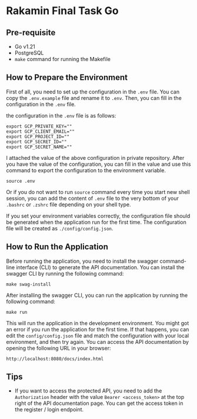 # Rakamin Final Task Go

## Pre-requisite
- Go v1.21
- PostgreSQL
- `make` command for running the Makefile

## How to Prepare the Environment
First of all, you need to set up the configuration in the `.env` file. You can copy the `.env.example` file and rename it to `.env`. Then, you can fill in the configuration in the `.env` file.

the configuration in the `.env` file is as follows:

```shell
export GCP_PRIVATE_KEY=""
export GCP_CLIENT_EMAIL=""
export GCP_PROJECT_ID=""
export GCP_SECRET_ID=""
export GCP_SECRET_NAME=""
```

I attached the value of the above configuration in private repository. After you have the value of the configuration, you can fill in the value and use this command to export the configuration to the environment variable.

```shell
source .env
```

Or if you do not want to run `source` command every time you start new shell session, you can add the content of `.env` file to the very bottom of your `.bashrc` or `.zshrc` file depending on your shell type.

If you set your environment variables correctly, the configuration file should be generated when the application run for the first time. The configuration file will be created as `./config/config.json`.

## How to Run the Application

Before running the application, you need to install the swagger command-line interface (CLI) to generate the API documentation. You can install the swagger CLI by running the following command:

```shell
make swag-install
```

After installing the swagger CLI, you can run the application by running the following command:

```shell
make run
```

This will run the application in the development environment. You might got an error if you run the application for the first time. If that happens, you can edit the `config/config.json` file and match the configuration with your local environment, and then try again. You can access the API documentation by opening the following URL in your browser:

```shell
http://localhost:8080/docs/index.html
```

## Tips
- If you want to access the protected API, you need to add the `Authorization` header with the value `Bearer <access_token>` at the top right of the API documentation page. You can get the access token in the register / login endpoint.
